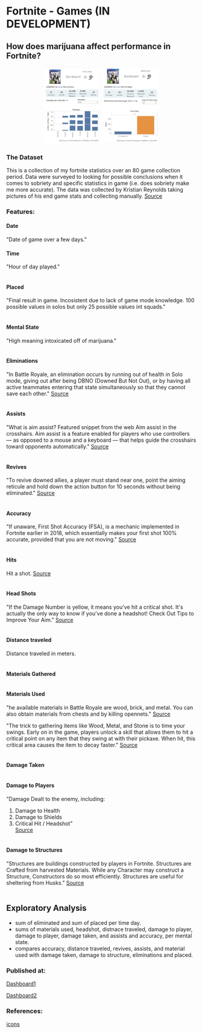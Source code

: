 
# Fortnite - Games (IN DEVELOPMENT)
## How does marijuana affect performance in Fortnite?

<p align="center">
<img src = "images/dashboard_weekdays.png"  width=150> <img src = "images/dashboard_time.png"  width=150>  <br/> 
<p>

### The Dataset
This is a collection of my fortnite statistics over an 80 game collection period. Data were surveyed to looking for possible conclusions when it comes to sobriety and specific statistics in game (i.e. does sobriety make me more accurate).
The data was collected by Kristian Reynolds taking pictures of his end game stats and collecting manually.
[Source](https://data.world/kreynol3/fortnite-statistics80-games)

### Features:
#### Date
"Date of game over a few days."

#### Time
"Hour of day played."</br></br>

#### Placed
"Final result in game. Incosistent due to lack of game mode knowledge. 100 possible values in solos but only 25 possible values int squads."</br></br>

#### Mental State
"High meaning intoxicated off of marijuana."</br></br>

#### Eliminations
"In Battle Royale, an elimination occurs by running out of health in Solo mode, giving out after being DBNO (Downed But Not Out), or by having all active teammates entering that state simultaneously so that they cannot save each other."
[Source](https://fortnite.gamepedia.com/Elimination#:~:text=In%20Battle%20Royale%2C%20an%20elimination,they%20cannot%20save%20each%20other)</br></br>


#### Assists
"What is aim assist?
Featured snippet from the web
Aim assist in the crosshairs. Aim assist is a feature enabled for players who use controllers — as opposed to a mouse and a keyboard — that helps guide the crosshairs toward opponents automatically."
[Source](https://www.washingtonpost.com/video-games/esports/2020/10/16/aim-assist-debate/#:~:text=Aim%20assist%20in%20the%20crosshairs&text=Aim%20assist%20is%20a%20feature,the%20crosshairs%20toward%20opponents%20automatically)</br></br>

#### Revives
"To revive downed allies, a player must stand near one, point the aiming reticule and hold down the action button for 10 seconds without being eliminated."
[Source](https://fortnite.gamepedia.com/Revive#:~:text=To%20revive%20downed%20allies%2C%20a,10%20seconds%20without%20being%20eliminated)</br></br>

#### Accuracy
"If unaware, First Shot Accuracy (FSA), is a mechanic implemented in Fortnite earlier in 2018, which essentially makes your first shot 100% accurate, provided that you are not moving."
[Source](https://www.dexerto.com/fortnite/simple-exploit-in-fortnite-gives-you-first-shot-accuracy-with-every-shot-216360/)</br></br>

#### Hits
Hit a shot.
[Source](https://www.dailyesports.gg/fortnite-terminology-and-communication-terms-to-know/)</br></br>

#### Head Shots
"If the Damage Number is yellow, it means you've hit a critical shot. It's actually the only way to know if you've done a headshot! Check Out Tips to Improve Your Aim."
[Source](https://gamewith.net/fortnite/article/show/182#:~:text=Check%20for%20Headshots,Tips%20to%20Improve%20Your%20Aim)</br></br>


#### Distance traveled
Distance traveled in meters.</br></br>

#### Materials Gathered</br></br>

#### Materials Used

"he available materials in Battle Royale are wood, brick, and metal. You can also obtain materials from chests and by killing opennets."
[Source](https://fortnite.fandom.com/wiki/Materials#:~:text=The%20available%20materials%20in%20Battle,chests%20and%20by%20killing%20opennets)</br>

"The trick to gathering items like Wood, Metal, and Stone is to time your swings. Early on in the game, players unlock a skill that allows them to hit a critical point on any item that they swing at with their pickaxe. When hit, this critical area causes the item to decay faster."
[Source](https://primagames.com/tips/fortnite-how-gather-materials-quickly#:~:text=The%20trick%20to%20gathering%20items,the%20item%20to%20decay%20faster)</br></br>


#### Damage Taken</br></br>

#### Damage to Players

"Damage Dealt to the enemy, including:
1) Damage to Health
2) Damage to Shields
3) Critical Hit / Headshot"</br>
[Source](https://gamewith.net/fortnite/article/show/182)</br></br>


#### Damage to Structures
"Structures are buildings constructed by players in Fortnite. Structures are Crafted from harvested Materials. While any Character may construct a Structure, Constructors do so most efficiently. Structures are useful for sheltering from Husks."
[Source](https://www.ign.com/wikis/fortnite/Structures)</br></br>

## Exploratory Analysis

- sum of eliminated and sum of placed per time day.
- sums of materials used, headshot, distnace traveled, damage to player, damage to player, damage taken, and assists and accuracy, per mental state.
- compares accuracy, distance traveled, revives, assists, and material used with damage taken, damage to structure, eliminations and placed.


### Published at:</br>

[Dashboard1](https://public.tableau.com/profile/karina.condeixa#!/vizhome/Fortnite_1_Dashoboard1/Dashboard1?publish=yes)

[Dashboard2](https://public.tableau.com/profile/karina.condeixa#!/vizhome/Fortnite_1_Dashoboard2/Dashboard2?publish=yes)

### References:</br>

[icons](https://thenounproject.com/)

